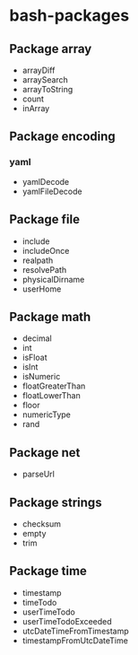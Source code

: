 # bash-packages

## Package array
* arrayDiff
* arraySearch
* arrayToString
* count
* inArray

## Package encoding

### yaml
* yamlDecode
* yamlFileDecode

## Package file
* include
* includeOnce
* realpath
* resolvePath
* physicalDirname
* userHome

## Package math
* decimal
* int
* isFloat
* isInt
* isNumeric
* floatGreaterThan
* floatLowerThan
* floor
* numericType
* rand

## Package net
* parseUrl

## Package strings
* checksum
* empty
* trim

## Package time
* timestamp
* timeTodo
* userTimeTodo
* userTimeTodoExceeded
* utcDateTimeFromTimestamp
* timestampFromUtcDateTime
